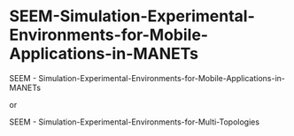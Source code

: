 # SEEM-Simulation-Experimental-Environments-for-Mobile-Applications-in-MANETs

SEEM - Simulation-Experimental-Environments-for-Mobile-Applications-in-MANETs

or

SEEM - Simulation-Experimental-Environments-for-Multi-Topologies
